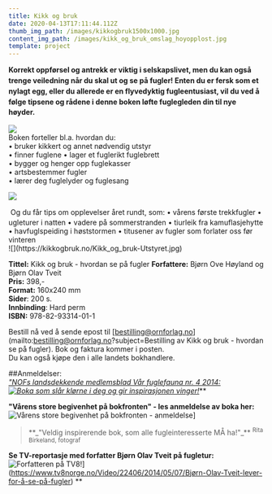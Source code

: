 ```yaml
---
title: Kikk og bruk
date: 2020-04-13T17:11:44.112Z
thumb_img_path: /images/kikkogbruk1500x1000.jpg
content_img_path: /images/kikk_og_bruk_omslag_hoyopplost.jpg
template: project
---
```


<span style="line-height: 20.79px;">**Korrekt oppførsel og antrekk er viktig i selskapslivet, men du kan også trenge veiledning når du skal ut og se på fugler! Enten du er fersk som et nylagt egg, eller du allerede er en flyvedyktig fugleentusiast, vil du ved å følge tipsene og rådene i denne boken løfte fuglegleden din til nye høyder.** </span>

![](https://kikkogbruk.no/Kikk_og_bruk-Gleden.jpg)  
Boken forteller bl.a. hvordan du:  
• bruker kikkert og annet nødvendig utstyr  
• finner fuglene • lager et fuglerikt fuglebrett  
• bygger og henger opp fuglekasser  
• artsbestemmer fugler  
• lærer deg fuglelyder og fuglesang

![](https://kikkogbruk.no/Kikk_og_bruk_Fuglekasser5.jpg)

<div><span style="line-height: 20.79px;"> </span>Og du får tips om opplevelser året rundt, som:  
• vårens første trekkfugler  
• ugleturer i natten  
• vadere på sommerstranden  
• tiurleik fra kamuflasjehytte  
• havfuglspeiding i høststormen  
• titusener av fugler som forlater oss før vinteren</div>

<div>![](https://kikkogbruk.no/Kikk_og_bruk-Utstyret.jpg)</div>

**Tittel:** Kikk og bruk - hvordan se på fugler
**Forfattere:** Bjørn Ove Høyland og Bjørn Olav Tveit  
**Pris:** 398,-  
**Format:** 160x240 mm  
**Sider**: 200 s.  
**Innbinding**: Hard perm  
**ISBN:** 978-82-93314-01-1

Bestill nå ved å sende epost til [bestilling@ornforlag.no](mailto:bestilling@ornforlag.no?subject=Bestilling av Kikk og bruk - hvordan se på fugler). Bok og faktura kommer i posten.  
Du kan også kjøpe den i alle landets bokhandlere.

##Anmeldelser:  
_["NOFs landsdekkende medlemsblad Vår fuglefauna nr. 4 2014:  
![Boka som slår klørne i deg og gir inspirasjonen vinger!](https://kikkogbruk.no/Anmeldelse_Kikk_og_bruk_Vaar_Fuglefauna.jpg)](https://kikkogbruk.no/Anmeldelse_Kikk_og_bruk_Vaar_Fuglefauna.jpg)_**

**"Vårens store begivenhet på bokfronten" - les anmeldelse av boka her:**  
![Vårens store begivenhet på bokfronten - anmeldelse](https://kikkogbruk.no/Anmeldelse_Kikk_og_bruk.jpg)]  


> <div>**_"Veldig inspirerende bok, som alle fugleinteresserte MÅ ha!"_**  
> <sup>Rita Birkeland, fotograf</sup></div>

**Se TV-reportasje med forfatter Bjørn Olav Tveit på fugletur:**  
![Forfatteren på TV8!](http://kikkogbruk.no/Kikk_og_bruk_TV8Norge.jpg)](https://www.tv8norge.no/Video/22406/2014/05/07/Bjørn-Olav-Tveit-lever-for-å-se-på-fugler) **


